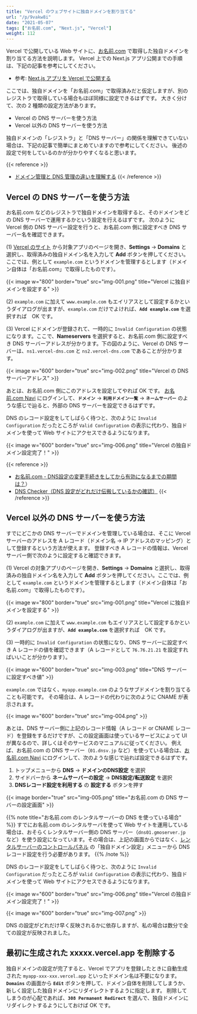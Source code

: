 ```yaml
---
title: "Vercel のウェブサイトに独自ドメインを割り当てる"
url: "/p/9vakw8i"
date: "2021-05-07"
tags: ["お名前.com", "Next.js", "Vercel"]
weight: 112
---
```


Vercel で公開している Web サイトに、[お名前.com](https://www.onamae.com/) で取得した独自ドメインを割り当てる方法を説明します。
Vercel 上での Next.js アプリ公開までの手順は、下記の記事を参考にしてください。

- 参考: [Next.js アプリを Vercel で公開する](/p/j6ht5fq)

ここでは、独自ドメインを「お名前.com」で取得済みだと仮定しますが、別のレジストラで取得している場合もほぼ同様に設定できるはずです。
大きく分けて、次の 2 種類の設定方法があります。

- Vercel の DNS サーバーを使う方法
- Vercel 以外の DNS サーバーを使う方法

独自ドメインの「レジストラ」と「DNS サーバー」の関係を理解できていない場合は、下記の記事で簡単にまとめていますので参考にしてください。
後述の設定で何をしているのかが分かりやすくなると思います。

{{< reference >}}
- [ドメイン管理と DNS 管理の違いを理解する](/p/bwamwgp)
{{< /reference >}}


Vercel の DNS サーバーを使う方法
----

お名前.com などのレジストラで独自ドメインを取得すると、そのドメインをどの DNS サーバーで運用するかという設定を行えるはずです。
次のように Vercel 側の DNS サーバー設定を行うと、お名前.com 側に設定すべき DNS サーバー名を確認できます。

(1) [Vercel のサイト](https://vercel.com/) から対象アプリのページを開き、__Settings__ → __Domains__ と選択し、取得済みの独自ドメイン名を入力して __Add__ ボタンを押してください。ここでは、例として `example.com` というドメインを管理するとします（ドメイン自体は「お名前.com」で取得したものです）。

{{< image w="800" border="true" src="img-001.png" title="Vercel に独自ドメインを設定する" >}}

(2) `example.com` に加えて `www.example.com` もエイリアスとして設定するかというダイアログが出ますが、`example.com` だけでよければ、__`Add example.com`__ を選択すれば　OK です。

(3) Vercel にドメインが登録されて、一時的に `Invalid Configuration` の状態になります。ここで、__Nameservers__ を選択すると、お名前.com 側に設定すべき DNS サーバーアドレスが分かります。下の図のように、Vercel の DNS サーバーは、`ns1.vercel-dns.com` と `ns2.vercel-dns.com` であることが分かります。

{{< image w="600" border="true" src="img-002.png" title="Vercel の DNS サーバーアドレス" >}}

あとは、お名前.com 側にこのアドレスを設定してやれば OK です。
[お名前.com Navi](https://www.onamae.com/navi/login/) にログインして、__`ドメイン`__ → __`利用ドメイン一覧`__ → __`ネームサーバー`__ のような感じで辿ると、外部の DNS サーバーを設定できるはずです。

DNS のレコード設定をしてしばらく待つと、次のように `Invalid Configuration` だったところが `Valid Configuration` の表示に代わり、独自ドメインを使って Web サイトにアクセスできるようになります。

{{< image w="600" border="true" src="img-006.png" title="Vercel の独自ドメイン設定完了！" >}}

{{< reference >}}
- [お名前.com - DNS設定の変更手続きをしてから有効になるまでの期間は？](https://help.onamae.com/answer/8081)）
- [DNS Checker（DNS 設定がどれだけ伝搬しているかの確認）](https://www.whatsmydns.net/)
{{< /reference >}}


Vercel 以外の DNS サーバーを使う方法
----

すでにどこかの DNS サーバーでドメインを管理している場合は、そこに Vercel サーバーのアドレスを A レコード（ドメイン名 → IP アドレスのマッピング）として登録するという方法が使えます。
登録すべき A レコードの情報は、Vercel サーバー側で次のように設定すると確認できます。

(1) Vercel の対象アプリのページを開き、__Settings__ → __Domains__ と選択し、取得済みの独自ドメイン名を入力して __Add__ ボタンを押してください。ここでは、例として `example.com` というドメインを管理するとします（ドメイン自体は「お名前.com」で取得したものです）。

{{< image w="800" border="true" src="img-001.png" title="Vercel に独自ドメインを設定する" >}}

(2) `example.com` に加えて `www.example.com` もエイリアスとして設定するかというダイアログが出ますが、__`Add example.com`__ を選択すれば　OK です。

(3) 一時的に `Invalid Configuration` の状態になり、DNS サーバーに設定すべき A レコードの値を確認できます（A レコードとして `76.76.21.21` を設定すればいいことが分かります）。

{{< image w="600" border="true" src="img-003.png" title="DNS サーバーに設定すべき値" >}}

`example.com` ではなく、`myapp.example.com` のようなサブドメインを割り当てることも可能です。
その場合は、A レコードの代わりに次のように CNAME が表示されます。

{{< image w="600" border="true" src="img-004.png" >}}

あとは、DNS サーバー側に上記のレコード情報（A レコード or CNAME レコード）を登録をするだけですが、この設定画面は使っているサービスによって UI が異なるので、詳しくはそのサービスのマニュアルに従ってください。
例えば、お名前.com の DNS サーバー（`01.dnsv.jp` など）を使っている場合は、[お名前.com Navi](https://www.onamae.com/navi/login/) にログインして、次のような感じで辿れば設定できるはずです。

1. トップメニューから __DNS__ → __ドメインのDNS設定__ を選択
2. サイドバーから __ネームサーバーの設定__ → __DNS設定/転送設定__ を選択
3. __DNSレコード設定を利用する__ の __設定する__ ボタンを押す

{{< image border="true" src="img-005.png" title="お名前.com の DNS サーバーの設定画面" >}}

{{% note title="お名前.com のレンタルサーバーの DNS を使っている場合" %}}
すでにお名前.com のレンタルサーバを使って Web サイトを運用している場合は、おそらくレンタルサーバー側の DNS サーバー（`dns01.gmoserver.jp` など）を使う設定になっています。その場合は、上記の画面からではなく、[レンタルサーバーのコントロールパネル](https://cp.rentalserver.jp/Login.aspx) の「独自ドメイン設定」メニューから DNS レコード設定を行う必要があります。
{{% /note %}}

DNS のレコード設定をしてしばらく待つと、次のように `Invalid Configuration` だったところが `Valid Configuration` の表示に代わり、独自ドメインを使って Web サイトにアクセスできるようになります。

{{< image w="600" border="true" src="img-006.png" title="Vercel の独自ドメイン設定完了！" >}}

{{< image w="600" border="true" src="img-007.png" >}}

DNS の設定がどれだけ早く反映されるかに依存しますが、私の場合は数分で全ての設定が反映されました。


最初に生成された xxxxx.vercel.app を削除する
----

独自ドメインの設定が完了すると、Vercel でアプリを登録したときに自動生成された `myapp-xxx-xxx.vercel.app` といったドメイン名は不要になります。
__`Domains`__ の画面から __`Edit`__ ボタンを押して、ドメイン自体を削除してしまうか、新しく設定した独自ドメインにリダイレクトするように指定します。
削除してしまうのが心配であれば、__`308 Permanent Redirect`__ を選んで、独自ドメインにリダイレクトするようにしておけば OK です。

